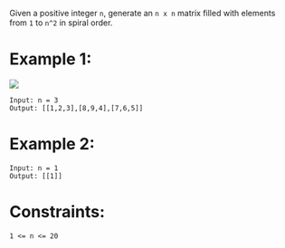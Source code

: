 Given a positive integer `n`, generate an `n x n` matrix filled with elements from `1` to `n^2` in spiral order.

 

# Example 1:

![](spiraln.jpg)
```
Input: n = 3
Output: [[1,2,3],[8,9,4],[7,6,5]]
```
# Example 2:
```
Input: n = 1
Output: [[1]]
```

# Constraints:

`1 <= n <= 20`